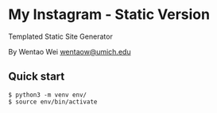 # My Instagram - Static Version

Templated Static Site Generator

By Wentao Wei <wentaow@umich.edu>

## Quick start

```console
$ python3 -m venv env/
$ source env/bin/activate
```
